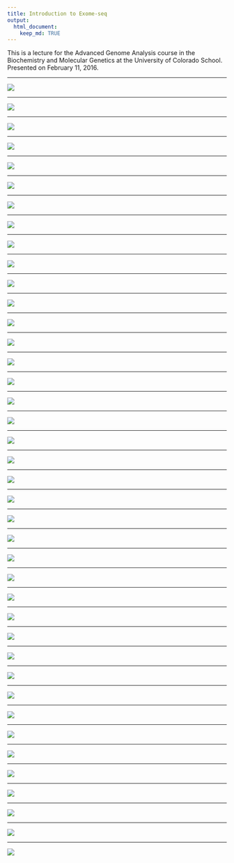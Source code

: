 ```yaml
---
title: Introduction to Exome-seq
output:
  html_document:
    keep_md: TRUE
---
```


This is a lecture for the Advanced Genome Analysis course in the Biochemistry and Molecular Genetics at the University of Colorado School. Presented on February 11, 2016.


*******

 ![](images/ExomeSeq_Astling_Feb16_2016.001.png)
 
*******

 ![](images/ExomeSeq_Astling_Feb16_2016.002.png)
 
*******

 ![](images/ExomeSeq_Astling_Feb16_2016.003.png)
 
*******

 ![](images/ExomeSeq_Astling_Feb16_2016.004.png)
 
*******

 ![](images/ExomeSeq_Astling_Feb16_2016.005.png)
 
*******

 ![](images/ExomeSeq_Astling_Feb16_2016.006.png)
 
*******

 ![](images/ExomeSeq_Astling_Feb16_2016.007.png)
 
*******

 ![](images/ExomeSeq_Astling_Feb16_2016.008.png)
 
*******

 ![](images/ExomeSeq_Astling_Feb16_2016.009.png)
 
*******

 ![](images/ExomeSeq_Astling_Feb16_2016.010.png)
 
*******

 ![](images/ExomeSeq_Astling_Feb16_2016.011.png)
 
*******

 ![](images/ExomeSeq_Astling_Feb16_2016.012.png)
 
*******

 ![](images/ExomeSeq_Astling_Feb16_2016.013.png)
 
*******

 ![](images/ExomeSeq_Astling_Feb16_2016.014.png)
 
*******

 ![](images/ExomeSeq_Astling_Feb16_2016.015.png)
 
*******

 ![](images/ExomeSeq_Astling_Feb16_2016.016.png)
 
*******

 ![](images/ExomeSeq_Astling_Feb16_2016.017.png)
 
*******

 ![](images/ExomeSeq_Astling_Feb16_2016.018.png)
 
*******

 ![](images/ExomeSeq_Astling_Feb16_2016.019.png)
 
*******

 ![](images/ExomeSeq_Astling_Feb16_2016.020.png)
 
*******

 ![](images/ExomeSeq_Astling_Feb16_2016.021.png)
 
*******

 ![](images/ExomeSeq_Astling_Feb16_2016.022.png)
 
*******

 ![](images/ExomeSeq_Astling_Feb16_2016.023.png)
 
*******

 ![](images/ExomeSeq_Astling_Feb16_2016.024.png)
 
*******

 ![](images/ExomeSeq_Astling_Feb16_2016.025.png)
 
*******

 ![](images/ExomeSeq_Astling_Feb16_2016.026.png)
 
*******

 ![](images/ExomeSeq_Astling_Feb16_2016.027.png)
 
*******

 ![](images/ExomeSeq_Astling_Feb16_2016.028.png)
 
*******

 ![](images/ExomeSeq_Astling_Feb16_2016.029.png)
 
*******

 ![](images/ExomeSeq_Astling_Feb16_2016.030.png)
 
*******

 ![](images/ExomeSeq_Astling_Feb16_2016.031.png)
 
*******

 ![](images/ExomeSeq_Astling_Feb16_2016.032.png)
 
*******

 ![](images/ExomeSeq_Astling_Feb16_2016.033.png)
 
*******

 ![](images/ExomeSeq_Astling_Feb16_2016.034.png)
 
*******

 ![](images/ExomeSeq_Astling_Feb16_2016.035.png)
 
*******

 ![](images/ExomeSeq_Astling_Feb16_2016.036.png)
 
*******

 ![](images/ExomeSeq_Astling_Feb16_2016.037.png)
 
*******

 ![](images/ExomeSeq_Astling_Feb16_2016.038.png)
 
*******

 ![](images/ExomeSeq_Astling_Feb16_2016.039.png)
 
*******

 ![](images/ExomeSeq_Astling_Feb16_2016.040.png)
